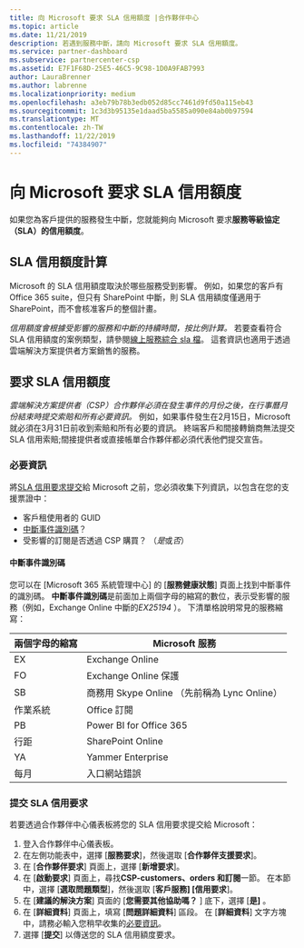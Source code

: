 ```yaml
---
title: 向 Microsoft 要求 SLA 信用額度 |合作夥伴中心
ms.topic: article
ms.date: 11/21/2019
description: 若遇到服務中斷，請向 Microsoft 要求 SLA 信用額度。
ms.service: partner-dashboard
ms.subservice: partnercenter-csp
ms.assetid: E7F1F68D-25E5-46C5-9C98-1D0A9FAB7993
author: LauraBrenner
ms.author: labrenne
ms.localizationpriority: medium
ms.openlocfilehash: a3eb79b78b3edb052d85cc7461d9fd50a115eb43
ms.sourcegitcommit: 1c3d3b95135e1daad5ba5585a090e84ab0b97594
ms.translationtype: MT
ms.contentlocale: zh-TW
ms.lasthandoff: 11/22/2019
ms.locfileid: "74384907"
---
```

# <a name="request-an-sla-credit-from-microsoft"></a>向 Microsoft 要求 SLA 信用額度 

如果您為客戶提供的服務發生中斷，您就能夠向 Microsoft 要求**服務等級協定（SLA）的信用額度**。

## <a name="sla-credit-calculation"></a>SLA 信用額度計算

Microsoft 的 SLA 信用額度取決於哪些服務受到影響。 例如，如果您的客戶有 Office 365 suite，但只有 SharePoint 中斷，則 SLA 信用額度僅適用于 SharePoint，而不會核准客戶的整個計畫。

*信用額度會根據受影響的服務和中斷的持續時間，按比例計算。* 若要查看符合 SLA 信用額度的案例類型，請參閱[線上服務綜合 sla 檔](http://www.microsoftvolumelicensing.com/DocumentSearch.aspx?Mode=3&DocumentTypeId=37)。 這套資訊也適用于透過雲端解決方案提供者方案銷售的服務。

## <a name="request-an-sla-credit"></a>要求 SLA 信用額度

*雲端解決方案提供者（CSP）合作夥伴必須在發生事件的月份之後，在行事曆月份結束時提交索賠和所有必要資訊。* 例如，如果事件發生在2月15日，Microsoft 就必須在3月31日前收到索賠和所有必要的資訊。 終端客戶和間接轉銷商無法提交 SLA 信用索賠;間接提供者或直接帳單合作夥伴都必須代表他們提交宣告。

### <a name="required-information"></a>必要資訊

將[SLA 信用要求提交](#submit-sla-credit-request)給 Microsoft 之前，您必須收集下列資訊，以包含在您的支援票證中：

- 客戶租使用者的 GUID
- [中斷事件識別碼](#outage-incident-identifier)？
- 受影響的訂閱是否透過 CSP 購買？ （*是*或*否*）

#### <a name="outage-incident-identifier"></a>中斷事件識別碼

您可以在 [Microsoft 365 系統管理中心] 的 [**服務健康狀態**] 頁面上找到中斷事件的識別碼。 **中斷事件識別碼**是前面加上兩個字母的縮寫的數位，表示受影響的服務（例如，Exchange Online 中斷的*EX25194* ）。 下清單格說明常見的服務縮寫：

| 兩個字母的縮寫 | Microsoft 服務 |
| ----------------------- | ----------------- |
| EX | Exchange Online |
| FO | Exchange Online 保護 |
| SB | 商務用 Skype Online （先前稱為 Lync Online） |
| 作業系統 | Office 訂閱 |
| PB | Power BI for Office 365 |
| 行距 | SharePoint Online |
| YA | Yammer Enterprise |
| 每月 | 入口網站錯誤 |

### <a name="submit-sla-credit-request"></a>提交 SLA 信用要求

若要透過合作夥伴中心儀表板將您的 SLA 信用要求提交給 Microsoft：

1. 登入合作夥伴中心儀表板。
2. 在左側功能表中，選擇 [**服務要求**]，然後選取 [**合作夥伴支援要求**]。
3. 在 [**合作夥伴要求**] 頁面上，選擇 [**新增要求**]。
4. 在 [**啟動要求**] 頁面上，尋找**CSP-customers、orders 和訂閱**一節。 在本節中，選擇 [**選取問題類型**]，然後選取 [**客戶服務] [信用要求**]。
5. 在 [**建議的解決方案**] 頁面的 [**您需要其他協助嗎？** ] 底下，選擇 [**是]** 。
6. 在 [**詳細資料**] 頁面上，填寫 [**問題詳細資料**] 區段。 在 [**詳細資料**] 文字方塊中，請務必輸入您稍早收集的[必要資訊](#required-information)。
7. 選擇 [**提交**] 以傳送您的 SLA 信用額度要求。
